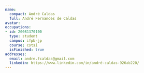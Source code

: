 ```yaml
---
name:
  compact: André Caldas
  full: André Fernandes de Caldas
avatar:
occupations:
- id: 20081370100
  type: student
  campus: ifpb-jp
  course: cstsi
  isFinished: true
addresses:
  email: andre.fcaldas@gmail.com
  linkedin: https://www.linkedin.com/in/andré-caldas-926ab220/
---
```

